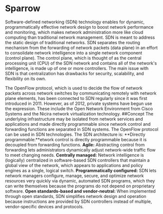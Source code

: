 # Sparrow
Software-defined networking (SDN) technology enables for dynamic, programmatically effective network design to boost network performance and monitoring, which makes network administration more like cloud computing than traditional network management. SDN is meant to address the static design of traditional networks. SDN separates the routing mechanism from the forwarding of network packets (data plane) in an effort to consolidate network intelligence into a single network component (control plane). The control plane, which is thought of as the central processing unit (CPU) of the SDN network and contains all of the network's intelligence, is made up of one or more controllers. The main issue with SDN is that centralization has drawbacks for security, scalability, and flexibility on its own.

The OpenFlow protocol, which is used to decide the flow of network packets across network switches by communicating remotely with network plane elements, has been connected to SDN regularly since it was first introduced in 2011. However, as of 2012, private systems have begun use the expression. These include the Open Network Environment from Cisco Systems and the Nicira network virtualization technology.
##Concept
The underlying infrastructure may be isolated from network services and applications and made directly programmable since network control and forwarding functions are separated in SDN systems.
The OpenFlow protocol can be used in SDN technologies. The SDN architecture is: 
   **Directly programmable:**etwork control is directly programmable because it is decoupled from forwarding functions.
    **Agile:** Abstracting control from forwarding lets administrators dynamically adjust network-wide traffic flow to meet changing needs.
    **Centrally managed:** Network intelligence is (logically) centralized in software-based SDN controllers that maintain a global view of the network, which appears to applications and policy engines as a single, logical switch.
    **Programmatically configured:** SDN lets network managers configure, manage, secure, and optimize network resources very quickly via dynamic, automated SDN programs, which they can write themselves because the programs do not depend on proprietary software.
   **Open standards-based and vendor-neutral:** When implemented through open standards, SDN simplifies network design and operation because instructions are provided by SDN controllers instead of multiple, vendor-specific devices and protocols.
   
